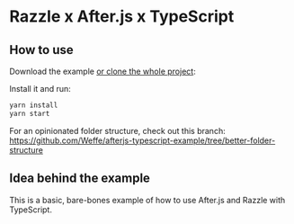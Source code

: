 # Razzle x After.js x TypeScript

## How to use

Download the example [or clone the whole project](https://github.com/Weffe/afterjs-typescript-example.git):

Install it and run:

```bash
yarn install
yarn start
```

For an opinionated folder structure, check out this branch: https://github.com/Weffe/afterjs-typescript-example/tree/better-folder-structure

## Idea behind the example

This is a basic, bare-bones example of how to use After.js and Razzle with TypeScript.
